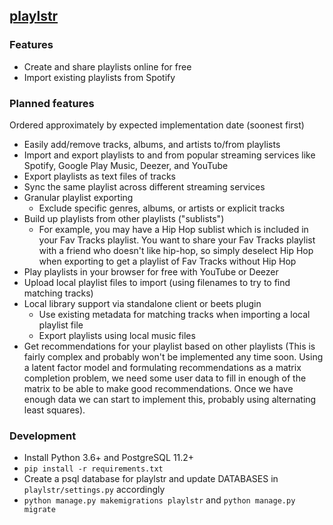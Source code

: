 ## [playlstr](http://playlstr.me)
### Features
- Create and share playlists online for free
- Import existing playlists from Spotify
### Planned features
Ordered approximately by expected implementation date (soonest first)
- Easily add/remove tracks, albums, and artists to/from playlists
- Import and export playlists to and from popular streaming services like Spotify, Google Play Music, Deezer, and YouTube
- Export playlists as text files of tracks
- Sync the same playlist across different streaming services
- Granular playlist exporting
    - Exclude specific genres, albums, or artists or explicit tracks
- Build up playlists from other playlists ("sublists")
    - For example, you may have a Hip Hop sublist which is included in your Fav Tracks playlist. You want to share your Fav Tracks playlist with a friend who doesn't like hip-hop, so simply deselect Hip Hop when exporting to get a playlist of Fav Tracks without Hip Hop
- Play playlists in your browser for free with YouTube or Deezer
- Upload local playlist files to import (using filenames to try to find matching tracks)
- Local library support via standalone client or beets plugin
    - Use existing metadata for matching tracks when importing a local playlist file
    - Export playlists using local music files
- Get recommendations for your playlist based on other playlists (This is fairly complex and probably won't be implemented any time soon. Using a latent factor model and formulating recommendations as a matrix completion problem, we need some user data to fill in enough of the matrix to be able to make good recommendations. Once we have enough data we can start to implement this, probably using alternating least squares).
### Development
- Install Python 3.6+ and PostgreSQL 11.2+
- `pip install -r requirements.txt`
- Create a psql database for playlstr and update DATABASES in `playlstr/settings.py` accordingly
- `python manage.py makemigrations playlstr` and `python manage.py migrate`
